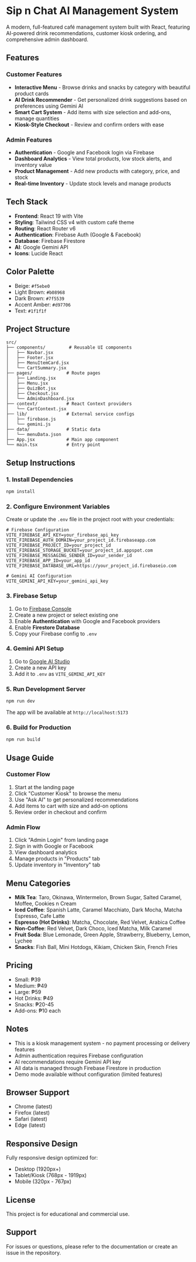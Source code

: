 # Sip n Chat AI Management System

A modern, full-featured café management system built with React, featuring AI-powered drink recommendations, customer kiosk ordering, and comprehensive admin dashboard.

## Features

### Customer Features
- **Interactive Menu** - Browse drinks and snacks by category with beautiful product cards
- **AI Drink Recommender** - Get personalized drink suggestions based on preferences using Gemini AI
- **Smart Cart System** - Add items with size selection and add-ons, manage quantities
- **Kiosk-Style Checkout** - Review and confirm orders with ease

### Admin Features
- **Authentication** - Google and Facebook login via Firebase
- **Dashboard Analytics** - View total products, low stock alerts, and inventory value
- **Product Management** - Add new products with category, price, and stock
- **Real-time Inventory** - Update stock levels and manage products

## Tech Stack

- **Frontend**: React 19 with Vite
- **Styling**: Tailwind CSS v4 with custom café theme
- **Routing**: React Router v6
- **Authentication**: Firebase Auth (Google & Facebook)
- **Database**: Firebase Firestore
- **AI**: Google Gemini API
- **Icons**: Lucide React

## Color Palette

- Beige: `#f5ebe0`
- Light Brown: `#b08968`
- Dark Brown: `#7f5539`
- Accent Amber: `#d97706`
- Text: `#1f1f1f`

## Project Structure

```
src/
├── components/         # Reusable UI components
│   ├── Navbar.jsx
│   ├── Footer.jsx
│   ├── MenuItemCard.jsx
│   └── CartSummary.jsx
├── pages/             # Route pages
│   ├── Landing.jsx
│   ├── Menu.jsx
│   ├── QuizBot.jsx
│   ├── Checkout.jsx
│   └── AdminDashboard.jsx
├── context/           # React Context providers
│   └── CartContext.jsx
├── lib/               # External service configs
│   ├── firebase.js
│   └── gemini.js
├── data/              # Static data
│   └── menuData.json
├── App.jsx            # Main app component
└── main.tsx           # Entry point
```

## Setup Instructions

### 1. Install Dependencies

```bash
npm install
```

### 2. Configure Environment Variables

Create or update the `.env` file in the project root with your credentials:

```env
# Firebase Configuration
VITE_FIREBASE_API_KEY=your_firebase_api_key
VITE_FIREBASE_AUTH_DOMAIN=your_project_id.firebaseapp.com
VITE_FIREBASE_PROJECT_ID=your_project_id
VITE_FIREBASE_STORAGE_BUCKET=your_project_id.appspot.com
VITE_FIREBASE_MESSAGING_SENDER_ID=your_sender_id
VITE_FIREBASE_APP_ID=your_app_id
VITE_FIREBASE_DATABASE_URL=https://your_project_id.firebaseio.com

# Gemini AI Configuration
VITE_GEMINI_API_KEY=your_gemini_api_key
```

### 3. Firebase Setup

1. Go to [Firebase Console](https://console.firebase.google.com/)
2. Create a new project or select existing one
3. Enable **Authentication** with Google and Facebook providers
4. Enable **Firestore Database**
5. Copy your Firebase config to `.env`

### 4. Gemini API Setup

1. Go to [Google AI Studio](https://makersuite.google.com/app/apikey)
2. Create a new API key
3. Add it to `.env` as `VITE_GEMINI_API_KEY`

### 5. Run Development Server

```bash
npm run dev
```

The app will be available at `http://localhost:5173`

### 6. Build for Production

```bash
npm run build
```

## Usage Guide

### Customer Flow
1. Start at the landing page
2. Click "Customer Kiosk" to browse the menu
3. Use "Ask AI" to get personalized recommendations
4. Add items to cart with size and add-on options
5. Review order in checkout and confirm

### Admin Flow
1. Click "Admin Login" from landing page
2. Sign in with Google or Facebook
3. View dashboard analytics
4. Manage products in "Products" tab
5. Update inventory in "Inventory" tab

## Menu Categories

- **Milk Tea**: Taro, Okinawa, Wintermelon, Brown Sugar, Salted Caramel, Moffee, Cookies n Cream
- **Iced Coffee**: Spanish Latte, Caramel Macchiato, Dark Mocha, Matcha Espresso, Cafe Latte
- **Espresso (Hot Drinks)**: Matcha, Chocolate, Red Velvet, Arabica Coffee
- **Non-Coffee**: Red Velvet, Dark Choco, Iced Matcha, Milk Caramel
- **Fruit Soda**: Blue Lemonade, Green Apple, Strawberry, Blueberry, Lemon, Lychee
- **Snacks**: Fish Ball, Mini Hotdogs, Kikiam, Chicken Skin, French Fries

## Pricing

- Small: ₱39
- Medium: ₱49
- Large: ₱59
- Hot Drinks: ₱49
- Snacks: ₱20-45
- Add-ons: ₱10 each

## Notes

- This is a kiosk management system - no payment processing or delivery features
- Admin authentication requires Firebase configuration
- AI recommendations require Gemini API key
- All data is managed through Firebase Firestore in production
- Demo mode available without configuration (limited features)

## Browser Support

- Chrome (latest)
- Firefox (latest)
- Safari (latest)
- Edge (latest)

## Responsive Design

Fully responsive design optimized for:
- Desktop (1920px+)
- Tablet/Kiosk (768px - 1919px)
- Mobile (320px - 767px)

## License

This project is for educational and commercial use.

## Support

For issues or questions, please refer to the documentation or create an issue in the repository.
